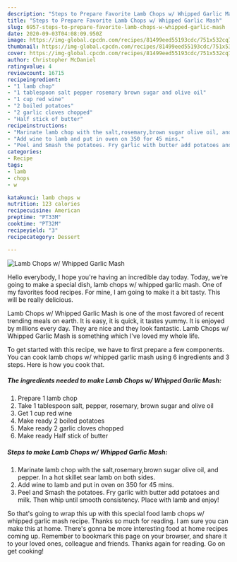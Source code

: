 ```yaml
---
description: "Steps to Prepare Favorite Lamb Chops w/ Whipped Garlic Mash"
title: "Steps to Prepare Favorite Lamb Chops w/ Whipped Garlic Mash"
slug: 6957-steps-to-prepare-favorite-lamb-chops-w-whipped-garlic-mash
date: 2020-09-03T04:08:09.950Z
image: https://img-global.cpcdn.com/recipes/81499eed55193cdc/751x532cq70/lamb-chops-w-whipped-garlic-mash-recipe-main-photo.jpg
thumbnail: https://img-global.cpcdn.com/recipes/81499eed55193cdc/751x532cq70/lamb-chops-w-whipped-garlic-mash-recipe-main-photo.jpg
cover: https://img-global.cpcdn.com/recipes/81499eed55193cdc/751x532cq70/lamb-chops-w-whipped-garlic-mash-recipe-main-photo.jpg
author: Christopher McDaniel
ratingvalue: 4
reviewcount: 16715
recipeingredient:
- "1 lamb chop"
- "1 tablespoon salt pepper rosemary brown sugar and olive oil"
- "1 cup red wine"
- "2 boiled potatoes"
- "2 garlic cloves chopped"
- "Half stick of butter"
recipeinstructions:
- "Marinate lamb chop with the salt,rosemary,brown sugar olive oil, and pepper. In a hot skillet sear lamb on both sides."
- "Add wine to lamb and put in oven on 350 for 45 mins."
- "Peel and Smash the potatoes. Fry garlic with butter add potatoes and milk. Then whip until smooth consistency. Place with lamb and enjoy!"
categories:
- Recipe
tags:
- lamb
- chops
- w

katakunci: lamb chops w 
nutrition: 123 calories
recipecuisine: American
preptime: "PT33M"
cooktime: "PT32M"
recipeyield: "3"
recipecategory: Dessert

---
```



![Lamb Chops w/ Whipped Garlic Mash](https://img-global.cpcdn.com/recipes/81499eed55193cdc/751x532cq70/lamb-chops-w-whipped-garlic-mash-recipe-main-photo.jpg)

Hello everybody, I hope you're having an incredible day today. Today, we're going to make a special dish, lamb chops w/ whipped garlic mash. One of my favorites food recipes. For mine, I am going to make it a bit tasty. This will be really delicious.

Lamb Chops w/ Whipped Garlic Mash is one of the most favored of recent trending meals on earth. It is easy, it is quick, it tastes yummy. It is enjoyed by millions every day. They are nice and they look fantastic. Lamb Chops w/ Whipped Garlic Mash is something which I've loved my whole life.




To get started with this recipe, we have to first prepare a few components. You can cook lamb chops w/ whipped garlic mash using 6 ingredients and 3 steps. Here is how you cook that.

<!--inarticleads1-->

##### The ingredients needed to make Lamb Chops w/ Whipped Garlic Mash:

1. Prepare 1 lamb chop
1. Take 1 tablespoon salt, pepper, rosemary, brown sugar and olive oil
1. Get 1 cup red wine
1. Make ready 2 boiled potatoes
1. Make ready 2 garlic cloves chopped
1. Make ready Half stick of butter




<!--inarticleads2-->

##### Steps to make Lamb Chops w/ Whipped Garlic Mash:

1. Marinate lamb chop with the salt,rosemary,brown sugar olive oil, and pepper. In a hot skillet sear lamb on both sides.
1. Add wine to lamb and put in oven on 350 for 45 mins.
1. Peel and Smash the potatoes. Fry garlic with butter add potatoes and milk. Then whip until smooth consistency. Place with lamb and enjoy!




So that's going to wrap this up with this special food lamb chops w/ whipped garlic mash recipe. Thanks so much for reading. I am sure you can make this at home. There's gonna be more interesting food at home recipes coming up. Remember to bookmark this page on your browser, and share it to your loved ones, colleague and friends. Thanks again for reading. Go on get cooking!
